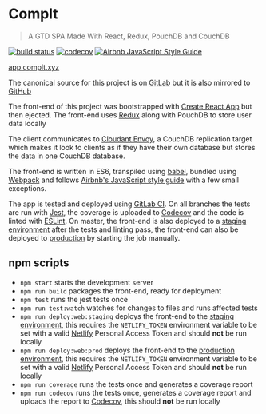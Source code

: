 # Complt

> A GTD SPA Made With React, Redux, PouchDB and CouchDB


[![build status](https://gitlab.com/mitchellhamilton/Complt/badges/master/build.svg)](https://gitlab.com/mitchellhamilton/Complt/commits/master)
[![codecov](https://codecov.io/gl/mitchellhamilton/Oak/branch/master/graph/badge.svg?token=jYe8LvuGPu)](https://codecov.io/gl/mitchellhamilton/Oak)
[![Airbnb JavaScript Style Guide](https://img.shields.io/badge/code%20style-airbnb-brightgreen.svg)](https://github.com/airbnb/javascript)

[app.complt.xyz](https://app.complt.xyz/)

The canonical source for this project is on [GitLab](https://gitlab.com/mitchellhamilton/Complt) but it is also mirrored to [GitHub](https://github.com/mitchellhamilton/Complt)

The front-end of this project was bootstrapped with [Create React App](https://github.com/facebookincubator/create-react-app) but then ejected. The front-end uses [Redux](http://redux.js.org/) along with PouchDB to store user data locally

The client communicates to [Cloudant Envoy](https://github.com/cloudant-labs/envoy), a CouchDB replication target which makes it look to clients as if they have their own database but stores the data in one CouchDB database.

The front-end is written in ES6, transpiled using [babel](https://babeljs.io/), bundled using [Webpack](https://webpack.github.io/) and follows [Airbnb's JavaScript style guide](https://github.com/airbnb/javascript) with a few small exceptions.

The app is tested and deployed using [GitLab CI](https://about.gitlab.com/gitlab-ci/). On all branches the tests are run with [Jest](https://facebook.github.io/jest/), the coverage is uploaded to [Codecov](https://codecov.io/) and the code is linted with [ESLint](http://eslint.org/). On master, the front-end is also deployed to a [staging environment](https://staging.app.complt.xyz/) after the tests and linting pass, the front-end can also be deployed to [production](https://app.complt.xyz/) by starting the job manually.

## npm scripts

* ```npm start``` starts the development server
* ```npm run build``` packages the front-end, ready for deployment
* ```npm test``` runs the jest tests once
* ```npm run test:watch``` watches for changes to files and runs affected tests
* ```npm run deploy:web:staging``` deploys the front-end to the [staging environment](https://staging.app.complt.xyz/), this requires the ```NETLIFY_TOKEN``` environment variable to be set with a valid [Netlify](https://www.netlify.com/) Personal Access Token and should **not** be run locally
* ```npm run deploy:web:prod``` deploys the front-end to the [production environment](https://app.complt.xyz/), this requires the ```NETLIFY_TOKEN``` environment variable to be set with a valid [Netlify](https://www.netlify.com/) Personal Access Token and should **not** be run locally
* ```npm run coverage``` runs the tests once and generates a coverage report
* ```npm run codecov``` runs the tests once, generates a coverage report and uploads the report to [Codecov](https://codecov.io/), this should **not** be run locally
